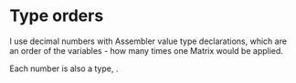 # Type orders

I use decimal numbers with Assembler value type declarations, which are an order of the variables - how many times one Matrix would be applied.

Each number is also a type, .
